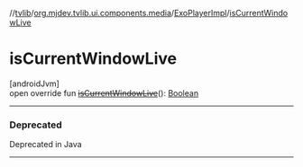 //[tvlib](../../../index.md)/[org.mjdev.tvlib.ui.components.media](../index.md)/[ExoPlayerImpl](index.md)/[isCurrentWindowLive](is-current-window-live.md)

# isCurrentWindowLive

[androidJvm]\
open override fun [~~isCurrentWindowLive~~](is-current-window-live.md)(): [Boolean](https://kotlinlang.org/api/latest/jvm/stdlib/kotlin/-boolean/index.html)

---

### Deprecated

Deprecated in Java

---
